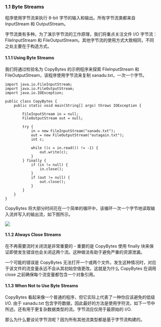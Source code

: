 ### 1.1 Byte Streams

程序使用字节流来执行 8-bit 字节的输入和输出。所有字节流类都来自 InputStream 和 OutputStream。

字节流类有多种。为了演示字节流的工作原理，我们将重点关注文件 I/O 字节流：FileInputStream 和 FileOutputStream。其他字节流的使用方式大致相同，不同之处主要在于构造方式。

#### 1.1.1 Using Byte Streams
我们将通过检验名为 CopyBytes 的示例程序来探索 FileInputStream 和 FileOutputStream，该程序使用字节流来复制 xanadu.txt，一次一个字节。

```
import java.io.FileInputStream;
import java.io.FileOutputStream;
import java.io.IOException;

public class CopyBytes {
    public static void main(String[] args) throws IOException {

        FileInputStream in = null;
        FileOutputStream out = null;

        try {
            in = new FileInputStream("xanadu.txt");
            out = new FileOutputStream("outagain.txt");
            int c;

            while ((c = in.read()) != -1) {
                out.write(c);
            }
        } finally {
            if (in != null) {
                in.close();
            }
            if (out != null) {
                out.close();
            }
        }
    }
}
```

CopyBytes 将大部分时间花在一个简单的循环中，该循环一次一个字节地读取输入流并写入的输出流，如下图所示。

![](https://docs.oracle.com/javase/tutorial/figures/essential/byteStream.gif)

#### 1.1.2 Always Close Streams

在不再需要流时关闭流是非常重要的 - 重要的是 CopyBytes 使用 finally 块来保证即使发生错误也会关闭这两个流。这种做法有助于避免严重的资源泄漏。

一个可能的错误是 CopyBytes 无法打开一个或两个文件。发生这种情况时，对应于该文件的流变量永远不会从其初始空值更改。这就是为什么 CopyBytes 在调用 close 之前确保每个流变量都包含一个对象引用。

#### 1.1.3 When Not to Use Byte Streams

CopyBytes 看起来像一个普通的程序，但它实际上代表了一种你应该避免的低级 I/O. 由于 xanadu.txt 包含字符数据，因此最好的方法是使用字符流，如下一节中所述。还有用于更复杂数据类型的流。字节流应仅用于最原始的 I/O.

那么为什么要谈论字节流呢？因为所有其他流类型都是基于字节流构建的。
